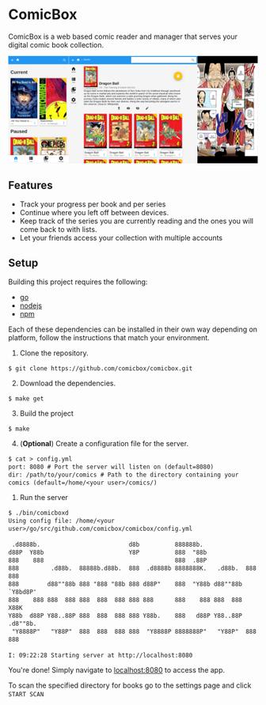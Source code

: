 # ComicBox

ComicBox is a web based comic reader and manager that serves your digital comic book collection.

![Screenshots](.github/readme/screenshots.png)

## Features

- Track your progress per book and per series
- Continue where you left off between devices.
- Keep track of the series you are currently reading and the ones you will come back to with lists.
- Let your friends access your collection with multiple accounts

## Setup

Building this project requires the following:
 * [go](https://golang.org/)
 * [nodejs](https://nodejs.org/en/)
 * [npm](https://www.npmjs.com/)

Each of these dependencies can be installed in their own way depending on platform, follow the instructions that match your environment.

1. Clone the repository.
```
$ git clone https://github.com/comicbox/comicbox.git
```

2. Download the dependencies.
```
$ make get
```

3. Build the project
```
$ make
```

4. (**Optional**) Create a configuration file for the server.

```
$ cat > config.yml
port: 8080 # Port the server will listen on (default=8080)
dir: /path/to/your/comics # Path to the directory containing your comics (default=/home/<your user>/comics/)
```

1. Run the server
```
$ ./bin/comicboxd
Using config file: /home/<your user>/go/src/github.com/comicbox/comicbox/config.yml

 .d8888b.                         d8b          888888b.
d88P  Y88b                        Y8P          888  "88b
888    888                                     888  .88P
888         .d88b.  88888b.d88b.  888  .d8888b 8888888K.   .d88b.  888  888
888        d88""88b 888 "888 "88b 888 d88P"    888  "Y88b d88""88b `Y8bd8P'
888    888 888  888 888  888  888 888 888      888    888 888  888   X88K
Y88b  d88P Y88..88P 888  888  888 888 Y88b.    888   d88P Y88..88P .d8""8b.
 "Y8888P"   "Y88P"  888  888  888 888  "Y8888P 8888888P"   "Y88P"  888  888

I: 09:22:28 Starting server at http://localhost:8080
```

You're done! Simply navigate to [localhost:8080](localhost:8080) to access the app.

To scan the specified directory for books go to the settings page and click `START SCAN`
